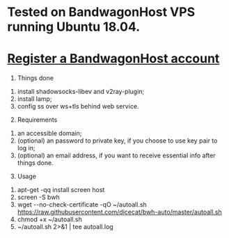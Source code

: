 # Tested on BandwagonHost VPS running Ubuntu 18.04.
# 
# [Register a BandwagonHost account ](https://tinyurl.com/y4v2rl2u)

1. Things done
1) install shadowsocks-libev and v2ray-plugin;
2) install lamp;
3) config ss over ws+tls behind web service.

2. Requirements
1) an accessible domain;
2) (optional) an password to private key, if you choose to use key pair to log in;
3) (optional) an email address, if you want to receive essential info after things done.

3. Usage
1) apt-get -qq install screen host
2) screen -S bwh
3) wget --no-check-certificate -qO ~/autoall.sh https://raw.githubusercontent.com/dicecat/bwh-auto/master/autoall.sh
4) chmod +x ~/autoall.sh
5) ~/autoall.sh 2>&1 | tee autoall.log

